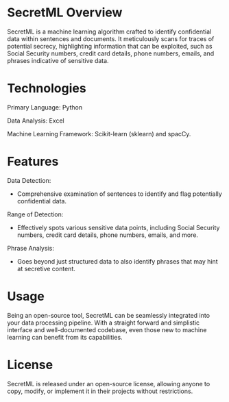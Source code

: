 # SecretML Overview
SecretML is a machine learning algorithm crafted to identify confidential data within sentences and documents. It meticulously scans for traces of potential secrecy, highlighting information that can be exploited, such as Social Security numbers, credit card details, phone numbers, emails, and phrases indicative of sensitive data.

# Technologies
Primary Language: Python

Data Analysis: Excel

Machine Learning Framework: Scikit-learn (sklearn) and spacCy.

# Features
Data Detection: 

- Comprehensive examination of sentences to identify and flag potentially confidential data.

Range of Detection: 

- Effectively spots various sensitive data points, including Social Security numbers, credit card details, phone numbers, emails, and more.

Phrase Analysis: 

- Goes beyond just structured data to also identify phrases that may hint at secretive content.

# Usage
Being an open-source tool, SecretML can be seamlessly integrated into your data processing pipeline. With a straight forward and simplistic interface and well-documented codebase, even those new to machine learning can benefit from its capabilities.

# License

SecretML is released under an open-source license, allowing anyone to copy, modify, or implement it in their projects without restrictions.

